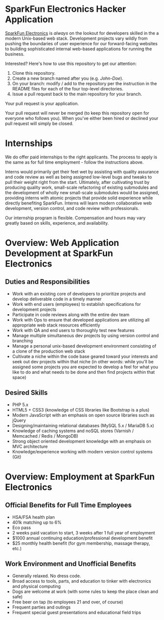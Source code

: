 SparkFun Electronics Hacker Application
=======================================

[SparkFun Electronics](http://www.sparkfun.com) is *always* on the lookout for developers skilled in the a modern Unix-based web stack. Development projects vary wildly from pushing the boundaries of user experience for our forward-facing websites to building sophisticated internal web-based applications for running the business.

Interested? Here's how to use this repository to get our attention:

1. Clone this repository.
2. Create a new branch named after you (e.g. *John-Doe*).
3. On your branch: modify / add to the repository per the instruction in the README files for each of the four top-level directories.
4. Issue a pull request back to the main repository for your branch.

Your pull request is your application.

Your pull request will never be merged (to keep this repository open for everyone who follows you). When you've either been hired or declined your pull request will simply be closed.

Internships
===========

We do offer paid internships to the right applicants. The process to apply is the same as for full time employment - follow the instructions above.

Interns would primarily get their feet wet by assisting with quality assurance and code review as well as being assigned low-level bugs and tweaks to pull their weight right from the start. Ultimately, after cultivating trust by producing quality work, small-scale refactoring of existing submodules and the development of wholly new small-scale submodules would be assigned, providing interns with atomic projects that provide solid experience while directly benefiting SparkFun. Interns will learn modern collaborative web development, version control, and code review with professionals.

Our internship program is flexible. Compensation and hours may vary greatly based on skills, experience, and availability.

Overview: Web Application Development at SparkFun Electronics
=============================================================

Duties and Responsibilities
---------------------------

* Work with an existing core of developers to prioritize projects and develop deliverable code in a timely manner
* Work with end users (employees) to establish specifications for development projects
* Participate in code reviews along with the entire dev team
* Work with Ops to ensure that developed applications are utilizing all appropriate web stack resources efficiently
* Work with QA and end users to thoroughly test new features
* Manage multiple simultaneous dev projects by using version control and branching
* Manage a personal unix-based development environment consisting of a clone of the production web stack
* Cultivate a niche within the code base geared toward your interests and seek out dev projects within that niche (in other words: while you'll be assigned some projects you are expected to develop a feel for what you like to do and what needs to be done and then find projects within that space)

Desired Skills
--------------
* PHP 5.x
* HTML5 + CSS3 (knowledge of CSS libraries like Bootstrap is a plus)
* Modern JavaScript with an emphasis on open source libraries such as jQuery
* Designing/maintaining relational databases (MySQL 5.x / MariaDB 5.x)
* Knowledge of caching systems and noSQL stores (Varnish / Memcached / Redis / MongoDB)
* Strong object oriented development knowledge with an emphasis on MVC architecture
* Knowledge/experience working with modern version control systems (Git)

Overview: Employment at SparkFun Electronics
============================================

Official Benefits for Full Time Employees
-----------------------------------------
 * HSA/FSA health plan
 * 401k matching up to 6%
 * Eco pass
 * 2 weeks paid vacation to start, 3 weeks after 1 full year of employment
 * $1000 annual continuing education/professional development benefit
 * $25 monthly health benefit (for gym membership, massage therapy, etc.)

Work Environment and Unofficial Benefits
----------------------------------------
* Generally relaxed. No dress code.
* Broad access to tools, parts, and education to tinker with electronics and physical computing
* Dogs are welcome at work (with some rules to keep the place clean and safe)
* Free beer on tap (to employees 21 and over, of course)
* Frequent parties and outings
* Frequent special guest presentations and educational field trips
